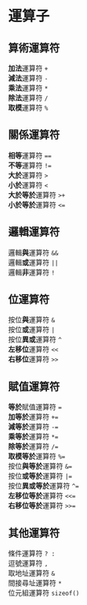 # 運算子  
##  算術運算符  
**加法**運算符 `+`  
**減法**運算符 `-`  
**乘法**運算符 `*`  
**除法**運算符 `/`  
**取模**運算符 `%`  
## 關係運算符  
**相等**運算符 `==`  
**不等**運算符 `!=`    
**大於**運算符 `>`  
**小於**運算符     `<`  
**大於等於**運算符 `>+`    
**小於等於**運算符 `<=`   
##  邏輯運算符  
邏輯**與**運算符  `&&`  
邏輯**或**運算符  `||`  
邏輯**非**運算符  `!`  
##  位運算符  
按位**與**運算符  `&`    
按位**或**運算符  `|`  
按位**異或**運算符 `^`  
**左移位**運算符  `<<`  
**右移位**運算符  `>>`  
##  賦值運算符  
**等於**賦值運算符 `=`  
**加等於**運算符  `+=`  
**減等於**運算符  `-=`   
**乘等於**運算符  `*=`  
**除等於**運算符  `/=`  
**取模等於**運算符 `%=`  
按位**與等於**運算符  `&=`  
按位**或等於**運算符  `|=`   
按位**異或等於**運算符 `^=`  
**左移位等於**運算符  `<<=`   
**右移位等於**運算符  `>>=`    
##  其他運算符  
條件運算符   `? :`  
逗號運算符   `,`  
取地址運算符  `&`  
間接尋址運算符 `*`  
位元組運算符 `sizeof()`  
